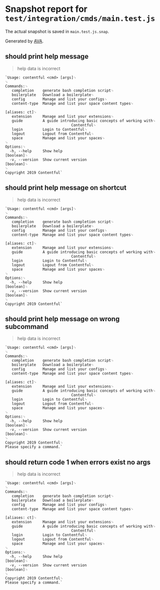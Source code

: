# Snapshot report for `test/integration/cmds/main.test.js`

The actual snapshot is saved in `main.test.js.snap`.

Generated by [AVA](https://ava.li).

## should print help message

> help data is incorrect

    `Usage: contentful <cmd> [args]␊
    ␊
    Commands:␊
       completion    generate bash completion script␊
       boilerplate   Download a boilerplate␊
       config        Manage and list your configs␊
       content-type  Manage and list your space content types␊
                                                                       [aliases: ct]␊
       extension     Manage and list your extensions␊
       guide         A guide introducing basic concepts of working with␊
                                  Contentful␊
       login         Login to Contentful␊
       logout        Logout from Contentful␊
       space         Manage and list your spaces␊
    ␊
    Options:␊
      -h, --help     Show help                                             [boolean]␊
      -v, --version  Show current version                                  [boolean]␊
    ␊
    Copyright 2019 Contentful`

## should print help message on shortcut

> help data is incorrect

    `Usage: contentful <cmd> [args]␊
    ␊
    Commands:␊
       completion    generate bash completion script␊
       boilerplate   Download a boilerplate␊
       config        Manage and list your configs␊
       content-type  Manage and list your space content types␊
                                                                       [aliases: ct]␊
       extension     Manage and list your extensions␊
       guide         A guide introducing basic concepts of working with␊
                                  Contentful␊
       login         Login to Contentful␊
       logout        Logout from Contentful␊
       space         Manage and list your spaces␊
    ␊
    Options:␊
      -h, --help     Show help                                             [boolean]␊
      -v, --version  Show current version                                  [boolean]␊
    ␊
    Copyright 2019 Contentful`

## should print help message on wrong subcommand

> help data is incorrect

    `Usage: contentful <cmd> [args]␊
    ␊
    Commands:␊
       completion    generate bash completion script␊
       boilerplate   Download a boilerplate␊
       config        Manage and list your configs␊
       content-type  Manage and list your space content types␊
                                                                       [aliases: ct]␊
       extension     Manage and list your extensions␊
       guide         A guide introducing basic concepts of working with␊
                                  Contentful␊
       login         Login to Contentful␊
       logout        Logout from Contentful␊
       space         Manage and list your spaces␊
    ␊
    Options:␊
      -h, --help     Show help                                             [boolean]␊
      -v, --version  Show current version                                  [boolean]␊
    ␊
    Copyright 2019 Contentful␊
    Please specify a command.`

## should return code 1 when errors exist no args

> help data is incorrect

    `Usage: contentful <cmd> [args]␊
    ␊
    Commands:␊
       completion    generate bash completion script␊
       boilerplate   Download a boilerplate␊
       config        Manage and list your configs␊
       content-type  Manage and list your space content types␊
                                                                       [aliases: ct]␊
       extension     Manage and list your extensions␊
       guide         A guide introducing basic concepts of working with␊
                                  Contentful␊
       login         Login to Contentful␊
       logout        Logout from Contentful␊
       space         Manage and list your spaces␊
    ␊
    Options:␊
      -h, --help     Show help                                             [boolean]␊
      -v, --version  Show current version                                  [boolean]␊
    ␊
    Copyright 2019 Contentful␊
    Please specify a command.`
